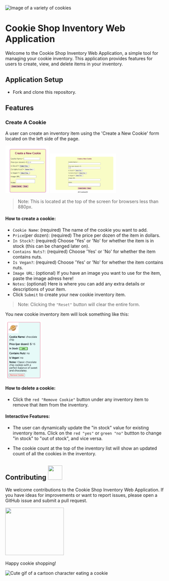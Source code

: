 
![Image of a variety of cookies](https://images.squarespace-cdn.com/content/v1/559d9ae6e4b07f54795d8c45/1451952277941-4KP8BNVRTVNP3YLV9TAO/photo_top_cookiegroupshot.jpg?format=2500w )

# Cookie Shop Inventory Web Application  

Welcome to the Cookie Shop Inventory Web Application, a simple tool for managing your cookie inventory. This application provides features for users to create, view, and delete items in your inventory.

## Application Setup
- Fork and clone this repository.


## Features

### Create A Cookie
A user can create an inventory item using the 'Create a New Cookie' form located on the left side of the page.

<img src="screenshots/create-cookie-form-large.png" height="150" alt="Screenshot of the create cookies form.">
<img src="screenshots/create-cookie-form-small.png" height="125" alt="Screenshot of the create cookies form.">

> Note: This is located at the top of the screen for browsers less than 880px. 

#### How to create a cookie: 
- ``Cookie Name``: (required) The name of the cookie you want to add.
- ``Price``(per dozen): (required) The price per dozen of the item in dollars.
- ``In Stock?``: (required) Choose 'Yes' or 'No' for whether the item is in stock (this can be changed later on).
- ``Contains Nuts?``: (required) Choose 'Yes' or 'No' for whether the item contains nuts.
- ``Is Vegan?``: (required) Choose 'Yes' or 'No' for whether the item contains nuts.
- ``Image URL``: (optional) If you have an image you want to use for the item, paste the image adress here!
- ``Notes``: (optional) Here is where you can add any extra details or descriptions of your item.
- Click ``Submit`` to create your new cookie inventory item.
>Note: Clicking the ``"Reset"`` button will clear the entire form.

You new cookie inventory item will look something like this:

<img src="screenshots/cookie-remove-cookie.png" height="180" alt="Screenshot of the create cookies form.">

#### How to delete a cookie:
- Click the ``red "Remove Cookie"`` button under any inventory item to remove that item from the inventory. 

#### Interactive Features:
- The user can dynamically update the "in stock" value for existing inventory items. 
Click on the ``red "yes"`` or ``green "no"`` buttton to change "in stock" to "out of stock", and vice versa.

- The cookie count at the top of the inventory list will show an updated count of all the cookies in the inventory.


## Contributing <img src="https://media.giphy.com/media/MuC8h6BkWBgRxN7zcG/source.gif" width="45" height="45">

We welcome contributions to the Cookie Shop Inventory Web Application. If you have ideas for improvements or want to report issues, please open a GitHub issue and submit a pull request.

<img src="https://i.pinimg.com/originals/92/cf/ae/92cfae9031754fbb5f97e53d218da29d.gif" width="185" height="150">

Happy cookie shopping!

![Cute gif of a cartoon character eating a cookie](https://media.tenor.com/zluE5zNOkOkAAAAC/cute-eating.gif)

